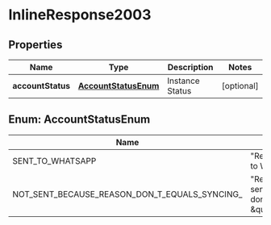 

# InlineResponse2003

## Properties

Name | Type | Description | Notes
------------ | ------------- | ------------- | -------------
**accountStatus** | [**AccountStatusEnum**](#AccountStatusEnum) | Instance Status |  [optional]



## Enum: AccountStatusEnum

Name | Value
---- | -----
SENT_TO_WHATSAPP | &quot;Retry request sent to WhatsApp&quot;
NOT_SENT_BECAUSE_REASON_DON_T_EQUALS_SYNCING_ | &quot;Retry request not sent because reason don&#39;t equals \&quot;syncing\&quot;&quot;



